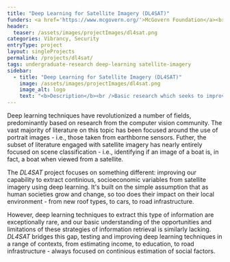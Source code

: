 ```yaml
---
title: "Deep Learning for Satellite Imagery (DL4SAT)"
funders: <a href='https://www.mcgovern.org/'>McGovern Foundation</a><br /><a href='https://cyberinitiative.org/'>Commonwealth Cyber Initiative</a><br />
header:
  teaser: /assets/images/projectImages/dl4sat.png
categories: Vibrancy, Security
entryType: project
layout: singleProjects
permalink: /projects/dl4sat/
tags: undergraduate-research deep-learning satellite-imagery
sidebar:
  - title: "Deep Learning for Satellite Imagery (DL4SAT)"
    image: /assets/images/projectImages/dl4sat.png
    image_alt: logo
    text: "<b>Description</b><br />Basic research which seeks to improve our capacity to leverage deep learning techniques with satellite data.<br /><b>Timeline:</b><br />Fall 2017 to Present<br /><b>People:</b><br /><a href='/people/peterkemperfall2017'>Peter Kemper</a><br /><a href='/people/danrunfolafall2017'>Dan Runfola</a><br /><a href='/people/ethanbrewerspring2020'>Ethan Brewer</a><br /><a href='/people/sethgoodmanfall2017'>Seth Goodman</a><br /><a href='/people/zhonghuimirandalvfall2019'>Zhonghui Miranda Lv</a><br /><a href='/people/ericwalterfall2017'>Eric Walter</a><br /><a href='/people/yawoforispring2019'>Yaw Ofori-Addae</a><br /><a href='/people/graceleespring2019'>Grace Lee</a><br /><a href='/people/nolanmaspring2019'>Nolan Ma</a><br /><a href='/people/jasonlinfall2019'>Jason Lin</a><br /><a href='/people/tinaspring2020'>Tina (Jiaying) Chen </a><br /><a href='/people/jamesyaospring2020'>James Yao</a><br /><a href='/people/calvinbertoncinispring2020'>Calvin Bertoncini</a><br /><a href='/people/kerrywangfall2020'>Kerry Wang</a><br /><a href='/people/jacobsomerfall2020'>Jacob Somer</a><br /><a href='/people/langstonleefall2020'>Langston Lee</a><br /><a href='/people/lindamafall2020'>Linda Ma</a><br /><a href='/people/robertwestfall2020'>Robert West</a><br /><a href='/people/johnhenninspring2020'>John Hennin</a><br /><a href='/people/heatherbaierfall2018'>Heather Baier</a><br /><a href='/people/audreywayfall2018'>Audrey Way</a><br /><a href='/people/rachelobermanfall2017'>Rachel Oberman</a><br /><a href='/people/ericnubbefall2019'>Eric Nubbe </a><br />"
---
```

Deep learning techniques have revolutionized a number of fields, predominantly based on research from the computer vision community.  The vast majority of literature on this topic has been focused around the use of portrait images - i.e., those taken from earthborne sensors.  Futher, the subset of literature engaged with satellite imagery has nearly entirely focused on scene classification - i.e., identifying if an image of a boat is, in fact, a boat when viewed from a satellite.

The *DL4SAT* project focuses on something different: improving our capability to extract continious, socioeconomic variables from satellite imagery using deep learning.  It's built on the simple assumption that as human societies grow and change, so too does their impact on their local environment - from new roof types, to cars, to road infrastructure.

However, deep learning techniques to extract this type of information are exceptionally rare, and our basic understanding of the opportunities and limitations of these strategies of information retrieval is similarly lacking.  *DL4SAT* bridges this gap, testing and improving deep learning techniques in a range of contexts, from estimating income, to education, to road infrastructure - always focused on continious estimation of social factors.  